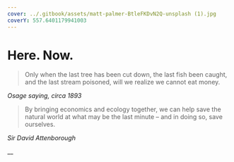 ```yaml
---
cover: ../.gitbook/assets/matt-palmer-BtleFKDvN2Q-unsplash (1).jpg
coverY: 557.6401179941003
---
```


# Here. Now.

> Only when the last tree has been cut down, the last fish been caught, and the last stream poisoned, will we realize we cannot eat money.

_Osage saying, circa 1893_

> By bringing economics and ecology together, we can help save the natural world at what may be the last minute – and in doing so, save ourselves.

_Sir David Attenborough_

__
